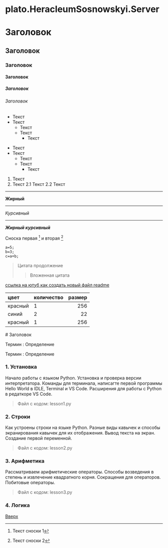 # plato.HeracleumSosnowskyi.Server

# Заголовок
## Заголовок
### Заголовок
#### Заголовок
##### Заголовок
###### Заголовок

* Текст
* Текст
	* Текст
	* Текст
		* Текст

- Текст
- Текст
	- Текст
	- Текст
		- Текст

1. Текст
2. Текст
	2.1 Текст
	2.2 Текст
	
---
__Жирный__
___
_Курсивный_

***
___Жирный курсивный___

Сноска первая [^1] и вторая [^2]
[^1]: Текст сноски 1
[^2]: Текст сноски 2
```
a=5;
b=3;
c=a+b;
```

> Цитата продолжение
>> Вложенная цитата

[ссылка на ютуб как создать новый файл readme](https://www.youtube.com/watch?v=syrGPPekLHQ)

цвет | количество | размер
:----|:-----------|--------:
красный | 1 | 256
синий | 2 | 22
красный | 1 | 256

\# Заголовок

Термин
: Определение

Термин
: Определение

### 1. Установка
Начало работы с языком Python. Установка и проверка версии интерпретатора. Команды для терминала, написагте первой программы Hello World в IDLE, Terminal и VS Code. Расширения для работы с Python в редаткоре VS Code.
> Файл с кодом: lesson1.py
### 2. Строки
Как устроены строки на языке Python. Разные виды кавычек и способы экранирования кавычек для их отображения. Вывод текста на экран. Создание первой переменной.
> Файл с кодом: lesson2.py
### 3. Арифметика
Рассматриваем арифметические операторы. Способы возведения в степень и извлечение квадратного корня. Сокращения для операторов. Побитовые операторы.
> Файл с кодом: lesson3.py
### 4. Логика

[Вверх](#anchor)